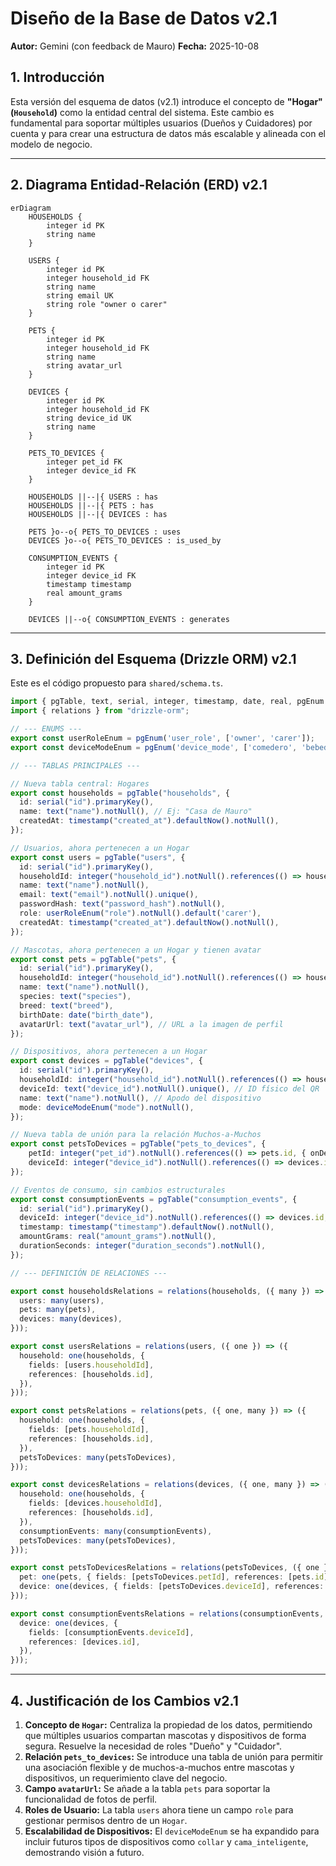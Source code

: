 # Diseño de la Base de Datos v2.1

**Autor:** Gemini (con feedback de Mauro)
**Fecha:** 2025-10-08

## 1. Introducción

Esta versión del esquema de datos (v2.1) introduce el concepto de **"Hogar" (`Household`)** como la entidad central del sistema. Este cambio es fundamental para soportar múltiples usuarios (Dueños y Cuidadores) por cuenta y para crear una estructura de datos más escalable y alineada con el modelo de negocio.

---

## 2. Diagrama Entidad-Relación (ERD) v2.1

```mermaid
erDiagram
    HOUSEHOLDS {
        integer id PK
        string name
    }

    USERS {
        integer id PK
        integer household_id FK
        string name
        string email UK
        string role "owner o carer"
    }

    PETS {
        integer id PK
        integer household_id FK
        string name
        string avatar_url
    }

    DEVICES {
        integer id PK
        integer household_id FK
        string device_id UK
        string name
    }

    PETS_TO_DEVICES {
        integer pet_id FK
        integer device_id FK
    }

    HOUSEHOLDS ||--|{ USERS : has
    HOUSEHOLDS ||--|{ PETS : has
    HOUSEHOLDS ||--|{ DEVICES : has

    PETS }o--o{ PETS_TO_DEVICES : uses
    DEVICES }o--o{ PETS_TO_DEVICES : is_used_by

    CONSUMPTION_EVENTS {
        integer id PK
        integer device_id FK
        timestamp timestamp
        real amount_grams
    }

    DEVICES ||--o{ CONSUMPTION_EVENTS : generates
```

---

## 3. Definición del Esquema (Drizzle ORM) v2.1

Este es el código propuesto para `shared/schema.ts`.

```typescript
import { pgTable, text, serial, integer, timestamp, date, real, pgEnum } from "drizzle-orm/pg-core";
import { relations } from "drizzle-orm";

// --- ENUMS ---
export const userRoleEnum = pgEnum('user_role', ['owner', 'carer']);
export const deviceModeEnum = pgEnum('device_mode', ['comedero', 'bebedero', 'collar', 'cama_inteligente']);

// --- TABLAS PRINCIPALES ---

// Nueva tabla central: Hogares
export const households = pgTable("households", {
  id: serial("id").primaryKey(),
  name: text("name").notNull(), // Ej: "Casa de Mauro"
  createdAt: timestamp("created_at").defaultNow().notNull(),
});

// Usuarios, ahora pertenecen a un Hogar
export const users = pgTable("users", {
  id: serial("id").primaryKey(),
  householdId: integer("household_id").notNull().references(() => households.id, { onDelete: 'cascade' }),
  name: text("name").notNull(),
  email: text("email").notNull().unique(),
  passwordHash: text("password_hash").notNull(),
  role: userRoleEnum("role").notNull().default('carer'),
  createdAt: timestamp("created_at").defaultNow().notNull(),
});

// Mascotas, ahora pertenecen a un Hogar y tienen avatar
export const pets = pgTable("pets", {
  id: serial("id").primaryKey(),
  householdId: integer("household_id").notNull().references(() => households.id, { onDelete: 'cascade' }),
  name: text("name").notNull(),
  species: text("species"),
  breed: text("breed"),
  birthDate: date("birth_date"),
  avatarUrl: text("avatar_url"), // URL a la imagen de perfil
});

// Dispositivos, ahora pertenecen a un Hogar
export const devices = pgTable("devices", {
  id: serial("id").primaryKey(),
  householdId: integer("household_id").notNull().references(() => households.id, { onDelete: 'cascade' }),
  deviceId: text("device_id").notNull().unique(), // ID físico del QR
  name: text("name").notNull(), // Apodo del dispositivo
  mode: deviceModeEnum("mode").notNull(),
});

// Nueva tabla de unión para la relación Muchos-a-Muchos
export const petsToDevices = pgTable("pets_to_devices", {
    petId: integer("pet_id").notNull().references(() => pets.id, { onDelete: 'cascade' }),
    deviceId: integer("device_id").notNull().references(() => devices.id, { onDelete: 'cascade' }),
});

// Eventos de consumo, sin cambios estructurales
export const consumptionEvents = pgTable("consumption_events", {
  id: serial("id").primaryKey(),
  deviceId: integer("device_id").notNull().references(() => devices.id, { onDelete: 'cascade' }),
  timestamp: timestamp("timestamp").defaultNow().notNull(),
  amountGrams: real("amount_grams").notNull(),
  durationSeconds: integer("duration_seconds").notNull(),
});

// --- DEFINICIÓN DE RELACIONES ---

export const householdsRelations = relations(households, ({ many }) => ({
  users: many(users),
  pets: many(pets),
  devices: many(devices),
}));

export const usersRelations = relations(users, ({ one }) => ({
  household: one(households, {
    fields: [users.householdId],
    references: [households.id],
  }),
}));

export const petsRelations = relations(pets, ({ one, many }) => ({
  household: one(households, {
    fields: [pets.householdId],
    references: [households.id],
  }),
  petsToDevices: many(petsToDevices),
}));

export const devicesRelations = relations(devices, ({ one, many }) => ({
  household: one(households, {
    fields: [devices.householdId],
    references: [households.id],
  }),
  consumptionEvents: many(consumptionEvents),
  petsToDevices: many(petsToDevices),
}));

export const petsToDevicesRelations = relations(petsToDevices, ({ one }) => ({
  pet: one(pets, { fields: [petsToDevices.petId], references: [pets.id] }),
  device: one(devices, { fields: [petsToDevices.deviceId], references: [devices.id] }),
}));

export const consumptionEventsRelations = relations(consumptionEvents, ({ one }) => ({
  device: one(devices, {
    fields: [consumptionEvents.deviceId],
    references: [devices.id],
  }),
}));
```

---

## 4. Justificación de los Cambios v2.1

1.  **Concepto de `Hogar`:** Centraliza la propiedad de los datos, permitiendo que múltiples usuarios compartan mascotas y dispositivos de forma segura. Resuelve la necesidad de roles "Dueño" y "Cuidador".
2.  **Relación `pets_to_devices`:** Se introduce una tabla de unión para permitir una asociación flexible y de muchos-a-muchos entre mascotas y dispositivos, un requerimiento clave del negocio.
3.  **Campo `avatarUrl`:** Se añade a la tabla `pets` para soportar la funcionalidad de fotos de perfil.
4.  **Roles de Usuario:** La tabla `users` ahora tiene un campo `role` para gestionar permisos dentro de un `Hogar`.
5.  **Escalabilidad de Dispositivos:** El `deviceModeEnum` se ha expandido para incluir futuros tipos de dispositivos como `collar` y `cama_inteligente`, demostrando visión a futuro.